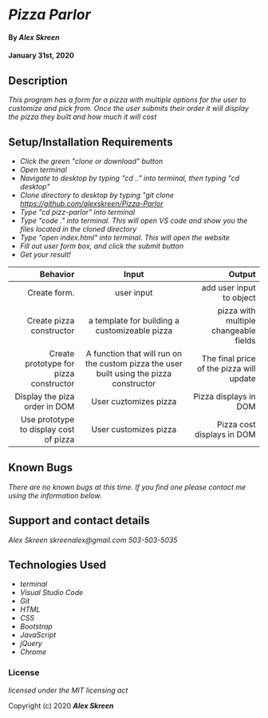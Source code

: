 # _Pizza Parlor_

#### By _**Alex Skreen**_

#### January 31st, 2020

## Description

_This program has a form for a pizza with multiple options for the user to customize and pick from. Once the user submits their order it will display the pizza they built and how much it will cost_

## Setup/Installation Requirements

* _Click the green "clone or download" button_
* _Open terminal_
* _Navigate to desktop by typing "cd .." into terminal, then typing "cd desktop"_
* _Clone directory to desktop by typing "git clone https://github.com/alexskreen/Pizza-Parlor_
* _Type "cd pizz-parlor" into terminal_
* _Type "code ." into terminal. This will open VS code and show you the files located in the cloned directory_
* _Type "open index.html" into terminal. This will open the website_
* _Fill out user form box, and click the submit button_
* _Get your result!_

|   Behavior    |   Input     |     Output    |
|--------------:|:-----------:|--------------:|
| Create form. | user input |  add user input to object |
| Create pizza constructor | a template for building a customizeable pizza | pizza with multiple changeable fields |
| Create prototype for pizza constructor | A function that will run on the custom pizza the user built using the pizza constructor | The final price of the pizza will update |
| Display the piza order in DOM | User cuztomizes pizza | Pizza displays in DOM |
| Use prototype to display cost of pizza | User customizes pizza | Pizza cost displays in DOM

## Known Bugs

_There are no known bugs at this time. If you find one please contact me using the information below._

## Support and contact details

*_Alex Skreen_*
*_skreenalex@gmail.com_*
*_503-503-5035_*

## Technologies Used

* _terminal_
* _Visual Studio Code_
* _Git_
* _HTML_
* _CSS_
* _Bootstrap_
* _JavaScript_
* _jQuery_
* _Chrome_

### License

*licensed under the MIT licensing act*

Copyright (c) 2020 **_Alex Skreen_**
